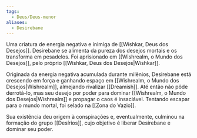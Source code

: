 ```yaml
---
tags:
  - Deus/Deus-menor
aliases:
  - Desirebane
---
```

Uma criatura de energia negativa e inimiga de [[Wishkar, Deus dos Desejos]]. Desirebane se alimenta da pureza dos desejos mortais e os transforma em pesadelos. Foi aprisionado em [[Wishrealm, o Mundo dos Desejos]], pelo próprio [[Wishkar, Deus dos Desejos|Wishkar]].

Originada da energia negativa acumulada durante milênios, Desirebane está crescendo em força e ganhando espaço em [[Wishrealm, o Mundo dos Desejos|Wishrealm]], almejando rivalizar [[Dreamish]]. Até então não pôde derrotá-lo, mas seu desejo por poder para dominar [[Wishrealm, o Mundo dos Desejos|Wishrealm]] e propagar o caos é insaciável. Tentando escapar para o mundo mortal, foi selado na [[Zona do Vazio]].

Sua existência deu origem à conspirações e, eventualmente, culminou na formação do grupo [[Desírios]], cujo objetivo é liberar Desirebane e dominar seu poder.
